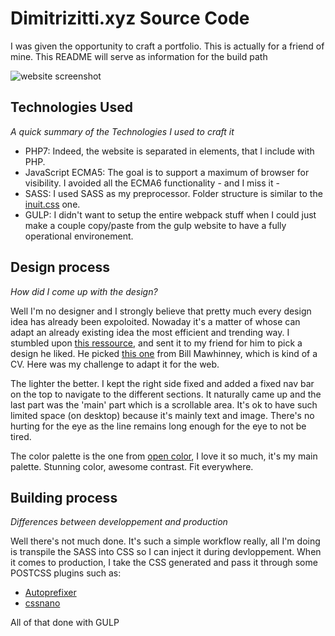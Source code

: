 # Dimitrizitti.xyz Source Code

I was given the opportunity to craft a portfolio. This is actually for a friend of mine. This README will serve as information for the build path

![website screenshot](https://github.com/alexandre-mouton-brady/dimitrizitti.xyz/tree/master/assets/showcase.png)

## Technologies Used
*A quick summary of the Technologies I used to craft it*

* PHP7: Indeed, the website is separated in elements, that I include with PHP.
* JavaScript ECMA5: The goal is to support a maximum of browser for visibility. I avoided all the ECMA6 functionality - and I miss it -
* SASS: I used SASS as my preprocessor. Folder structure is similar to the [inuit.css](https://github.com/inuitcss/inuitcss) one.
* GULP: I didn't want to setup the entire webpack stuff when I could just make a couple copy/paste from the gulp website to have a fully operational environement.

## Design process
*How did I come up with the design?*

Well I'm no designer and I strongly believe that pretty much every design idea has already been expoloited. Nowaday it's a matter of whose can adapt an already existing idea the most efficient and trending way. I stumbled upon [this ressource](https://github.com/inuitcss/inuitcss), and sent it to my friend for him to pick a design he liked. He picked [this one](https://dribbble.com/shots/2929204-Pro-Resume-CV-Sam) from Bill Mawhinney, which is kind of a CV. Here was my challenge to adapt it for the web.

The lighter the better. I kept the right side fixed and added a fixed nav bar on the top to navigate to the different sections. It naturally came up and the last part was the 'main' part which is a scrollable area. It's ok to have such limited space (on desktop) because it's mainly text and image. There's no hurting for the eye as the line remains long enough for the eye to not be tired.

The color palette is the one from [open color](https://yeun.github.io/open-color/), I love it so much, it's my main palette. Stunning color, awesome contrast. Fit everywhere.

## Building process
*Differences between developpement and production*

Well there's not much done. It's such a simple workflow really, all I'm doing is transpile the SASS into CSS so I can inject it during devloppement. When it comes to production, I take the CSS generated and pass it through some POSTCSS plugins such as:

* [Autoprefixer](https://autoprefixer.github.io/)
* [cssnano](http://cssnano.co/)

All of that done with GULP
